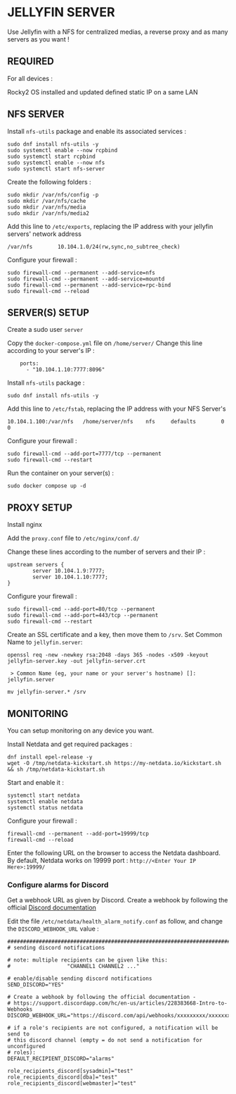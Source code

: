 # JELLYFIN SERVER

Use Jellyfin with a NFS for centralized medias, a reverse proxy and as many servers as you want !

## REQUIRED

For all devices :

Rocky2 OS installed and updated
defined static IP on a same LAN

## NFS SERVER

Install `nfs-utils` package and enable its associated services :

```
sudo dnf install nfs-utils -y
sudo systemctl enable --now rcpbind
sudo systemctl start rcpbind
sudo systemctl enable --now nfs
sudo systemctl start nfs-server
```

Create the following folders :

```
sudo mkdir /var/nfs/config -p
sudo mkdir /var/nfs/cache
sudo mkdir /var/nfs/media
sudo mkdir /var/nfs/media2
```

Add this line to `/etc/exports`, replacing the IP address with your jellyfin servers' network address

```        
/var/nfs        10.104.1.0/24(rw,sync,no_subtree_check)
```

Configure your firewall :

```
sudo firewall-cmd --permanent --add-service=nfs
sudo firewall-cmd --permanent --add-service=mountd
sudo firewall-cmd --permanent --add-service=rpc-bind
sudo firewall-cmd --reload
```

## SERVER(S) SETUP

Create a sudo user `server`

Copy the `docker-compose.yml` file on `/home/server/`
Change this line according to your server's IP :

```
    ports:
      - "10.104.1.10:7777:8096"
```

Install `nfs-utils` package :

```
sudo dnf install nfs-utils -y
```

Add this line to `/etc/fstab`, replacing the IP address with your NFS Server's

```
10.104.1.100:/var/nfs   /home/server/nfs    nfs     defaults        0       0
```

Configure your firewall :

```
sudo firewall-cmd --add-port=7777/tcp --permanent
sudo firewall-cmd --restart
```

Run the container on your server(s) :

```
sudo docker compose up -d
```

## PROXY SETUP

Install nginx

Add the `proxy.conf` file to `/etc/nginx/conf.d/`

Change these lines according to the number of servers and their IP :

```
upstream servers {
        server 10.104.1.9:7777;
        server 10.104.1.10:7777;
}
```

Configure your firewall :

```
sudo firewall-cmd --add-port=80/tcp --permanent
sudo firewall-cmd --add-port=443/tcp --permanent
sudo firewall-cmd --restart
```

Create an SSL certificate and a key, then move them to `/srv`. Set Common Name to `jellyfin.server`:

```
openssl req -new -newkey rsa:2048 -days 365 -nodes -x509 -keyout jellyfin-server.key -out jellyfin-server.crt

 > Common Name (eg, your name or your server's hostname) []: jellyfin.server

mv jellyfin-server.* /srv
```

## MONITORING

You can setup monitoring on any device you want.

Install Netdata and get required packages :

```
dnf install epel-release -y
wget -O /tmp/netdata-kickstart.sh https://my-netdata.io/kickstart.sh && sh /tmp/netdata-kickstart.sh
```

Start and enable it :

```
systemctl start netdata
systemctl enable netdata
systemctl status netdata
```

Configure your firewall :

```
firewall-cmd --permanent --add-port=19999/tcp
firewall-cmd --reload
```

Enter the following URL on the browser to access the Netdata dashboard. By default, Netdata works on 19999 port : `http://<Enter Your IP Here>:19999/`

### Configure alarms for Discord

Get a webhook URL as given by Discord. Create a webhook by following the official [Discord documentation](https://support.discord.com/hc/en-us/articles/228383668-Intro-to-Webhooks)

Edit the file `/etc/netdata/health_alarm_notify.conf` as follow, and change the `DISCORD_WEBHOOK_URL` value :

```
###############################################################################
# sending discord notifications

# note: multiple recipients can be given like this:
#                  "CHANNEL1 CHANNEL2 ..."

# enable/disable sending discord notifications
SEND_DISCORD="YES"

# Create a webhook by following the official documentation -
# https://support.discordapp.com/hc/en-us/articles/228383668-Intro-to-Webhooks
DISCORD_WEBHOOK_URL="https://discord.com/api/webhooks/xxxxxxxxx/xxxxxxxxxxxxxxxxxx"

# if a role's recipients are not configured, a notification will be send to
# this discord channel (empty = do not send a notification for unconfigured
# roles):
DEFAULT_RECIPIENT_DISCORD="alarms"

role_recipients_discord[sysadmin]="test"
role_recipients_discord[dba]="test"
role_recipients_discord[webmaster]="test"
```

